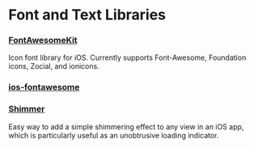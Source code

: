 # Font and Text Libraries

### [FontAwesomeKit](https://github.com/PrideChung/FontAwesomeKit)
Icon font library for iOS. Currently supports Font-Awesome, Foundation icons, Zocial, and ionicons.

### [ios-fontawesome](https://github.com/alexdrone/ios-fontawesome)

### [Shimmer](https://github.com/facebook/Shimmer)
Easy way to add a simple shimmering effect to any view in an iOS app, which is particularly useful as an unobtrusive loading indicator.
